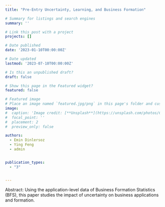 ```yaml
---
title: "Pre-Entry Uncertainty, Learning, and Business Formation"

# Summary for listings and search engines
summary: ''

# Link this post with a project
projects: []

# Date published
date: '2023-01-10T00:00:00Z'

# Date updated
lastmod: '2023-07-10T00:00:00Z'

# Is this an unpublished draft?
draft: false

# Show this page in the Featured widget?
featured: false

# Featured image
# Place an image named `featured.jpg/png` in this page's folder and customize its options here.
image:
#  caption: 'Image credit: [**Unsplash**](https://unsplash.com/photos/CpkOjOcXdUY)'
#  focal_point: ''
#  placement: 2
#  preview_only: false

authors:
  - Emin Dinlersoz
  - Ying Feng
  - admin


publication_types:
  - "3"


---
```

Abstract: Using the application-level data of Business Formation Statistics (BFS), this paper studies the impact of uncertainty on business applications and formation.